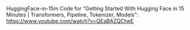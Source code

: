 HuggingFace-in-15m
Code for "Getting Started With Hugging Face in 15 Minutes | Transformers, Pipeline, Tokenizer, Models": https://www.youtube.com/watch?v=QEaBAZQCtwE
